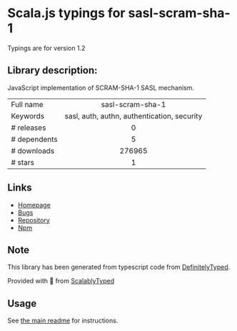 
# Scala.js typings for sasl-scram-sha-1

Typings are for version 1.2

## Library description:
JavaScript implementation of SCRAM-SHA-1 SASL mechanism.

|                    |                 |
| ------------------ | :-------------: |
| Full name          | sasl-scram-sha-1 |
| Keywords           | sasl, auth, authn, authentication, security |
| # releases         | 0 |
| # dependents       | 5 |
| # downloads        | 276965 |
| # stars            | 1 |

## Links
- [Homepage](https://github.com/legastero/js-sasl-scram-sha-1#readme)
- [Bugs](http://github.com/legastero/js-sasl-scram-sha-1/issues)
- [Repository](https://github.com/legastero/js-sasl-scram-sha-1)
- [Npm](https://www.npmjs.com/package/sasl-scram-sha-1)
    


## Note
This library has been generated from typescript code from [DefinitelyTyped](https://definitelytyped.org).

Provided with :purple_heart: from [ScalablyTyped](https://github.com/oyvindberg/ScalablyTyped)

## Usage
See [the main readme](../../readme.md) for instructions.


